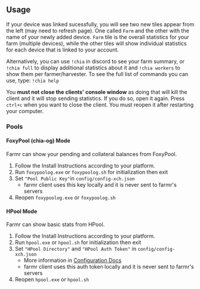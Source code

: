 ## Usage
If your device was linked sucessfully, you will see two new tiles appear from the left (may need to refresh page). One called ``Farm`` and the other with the name of your newly added device.
``Farm`` tile is the overall statistics for your farm (multiple devices), while the other tiles will show individual statistics for each device that is linked to your account.

 Alternatively, you can use `` !chia `` in discord to see your farm summary, or `` !chia full `` to display additional statistics about it and `` !chia workers `` to show them per farmer/harvester.
To see the full list of commands you can use, type: `` !chia help ``

You **must not close the clients' console window** as doing that will kill the client and it will stop sending statistics. If you do so, open it again.
Press ``ctrl+c`` when you want to close the client. You must reopen it after restarting your computer.

### Pools
#### FoxyPool (chia-og) Mode
Farmr can show your pending and collateral balances from FoxyPool.
1. Follow the Install Instructions according to your platform.
1. Run ``foxypoolog.exe`` or ``foxypoolog.sh`` for initialization then exit
1. Set ``"Pool Public Key"``in ``config/config-xch.json``
    - farmr client uses this key locally and it is never sent to farmr's servers
1. Reopen ``foxypoolog.exe`` or ``foxypoolog.sh``

#### HPool Mode
Farmr can show basic stats from HPool.
1. Follow the Install Instructions according to your platform.
1. Run ``hpool.exe`` or ``hpool.sh`` for initialization then exit
1. Set ``"HPool Directory"`` and ``"HPool Auth Token"`` in ``config/config-xch.json``
    - More information in [Configuration Docs](./docs/configuration.md#HPool%20Mode)
    - farmr client uses this auth token locally and it is never sent to farmr's servers
1. Reopen ``hpool.exe`` or ``hpool.sh``